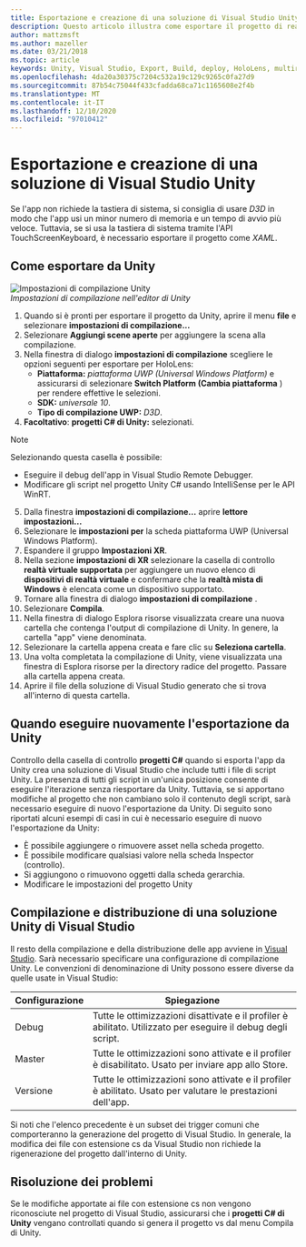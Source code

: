 ```yaml
---
title: Esportazione e creazione di una soluzione di Visual Studio Unity
description: Questo articolo illustra come esportare il progetto di realtà mista da Unity, in modo da poter compilare e distribuire in Visual Studio.
author: mattzmsft
ms.author: mazeller
ms.date: 03/21/2018
ms.topic: article
keywords: Unity, Visual Studio, Export, Build, deploy, HoloLens, multireality Headset, Windows Mixed Reality Headset, Virtual Reality Headset, UWP, Deploying
ms.openlocfilehash: 4da20a30375c7204c532a19c129c9265c0fa27d9
ms.sourcegitcommit: 87b54c75044f433cfadda68ca71c1165608e2f4b
ms.translationtype: MT
ms.contentlocale: it-IT
ms.lasthandoff: 12/10/2020
ms.locfileid: "97010412"
---
```

# <a name="exporting-and-building-a-unity-visual-studio-solution"></a>Esportazione e creazione di una soluzione di Visual Studio Unity

Se l'app non richiede la tastiera di sistema, si consiglia di usare *D3D* in modo che l'app usi un minor numero di memoria e un tempo di avvio più veloce. Tuttavia, se si usa la tastiera di sistema tramite l'API TouchScreenKeyboard, è necessario esportare il progetto come *XAML*.

## <a name="how-to-export-from-unity"></a>Come esportare da Unity

![Impostazioni di compilazione Unity](images/unitybuildsettings-300px.png)<br>
*Impostazioni di compilazione nell'editor di Unity*

1. Quando si è pronti per esportare il progetto da Unity, aprire il menu **file** e selezionare **impostazioni di compilazione...**
2. Selezionare **Aggiungi scene aperte** per aggiungere la scena alla compilazione.
3. Nella finestra di dialogo **impostazioni di compilazione** scegliere le opzioni seguenti per esportare per HoloLens:
   * **Piattaforma:** *piattaforma UWP (Universal Windows Platform)* e assicurarsi di selezionare **Switch Platform (Cambia piattaforma** ) per rendere effettive le selezioni.
   * **SDK:** *universale 10*.
   * **Tipo di compilazione UWP:** *D3D*.
4. **Facoltativo**: **progetti C# di Unity:** selezionati.

>[!NOTE]
>Selezionando questa casella è possibile:
>* Eseguire il debug dell'app in Visual Studio Remote Debugger.
>* Modificare gli script nel progetto Unity C# usando IntelliSense per le API WinRT.

5. Dalla finestra **impostazioni di compilazione...** aprire **lettore impostazioni...**
6. Selezionare le **impostazioni per** la scheda piattaforma UWP (Universal Windows Platform).
7. Espandere il gruppo **Impostazioni XR**.
8. Nella sezione **impostazioni di XR** selezionare la casella di controllo **realtà virtuale supportata** per aggiungere un nuovo elenco di **dispositivi di realtà virtuale** e confermare che la **realtà mista di Windows** è elencata come un dispositivo supportato.
9. Tornare alla finestra di dialogo **impostazioni di compilazione** .
10. Selezionare **Compila**.
11. Nella finestra di dialogo Esplora risorse visualizzata creare una nuova cartella che contenga l'output di compilazione di Unity. In genere, la cartella "app" viene denominata.
12. Selezionare la cartella appena creata e fare clic su **Seleziona cartella**.
13. Una volta completata la compilazione di Unity, viene visualizzata una finestra di Esplora risorse per la directory radice del progetto. Passare alla cartella appena creata.
14. Aprire il file della soluzione di Visual Studio generato che si trova all'interno di questa cartella.

## <a name="when-to-re-export-from-unity"></a>Quando eseguire nuovamente l'esportazione da Unity

Controllo della casella di controllo **progetti C#** quando si esporta l'app da Unity crea una soluzione di Visual Studio che include tutti i file di script Unity. La presenza di tutti gli script in un'unica posizione consente di eseguire l'iterazione senza riesportare da Unity. Tuttavia, se si apportano modifiche al progetto che non cambiano solo il contenuto degli script, sarà necessario eseguire di nuovo l'esportazione da Unity. Di seguito sono riportati alcuni esempi di casi in cui è necessario eseguire di nuovo l'esportazione da Unity:
* È possibile aggiungere o rimuovere asset nella scheda progetto.
* È possibile modificare qualsiasi valore nella scheda Inspector (controllo).
* Si aggiungono o rimuovono oggetti dalla scheda gerarchia.
* Modificare le impostazioni del progetto Unity

## <a name="building-and-deploying-a-unity-visual-studio-solution"></a>Compilazione e distribuzione di una soluzione Unity di Visual Studio

Il resto della compilazione e della distribuzione delle app avviene in [Visual Studio](../platform-capabilities-and-apis/using-visual-studio.md). Sarà necessario specificare una configurazione di compilazione Unity. Le convenzioni di denominazione di Unity possono essere diverse da quelle usate in Visual Studio:

|  Configurazione  |  Spiegazione | 
|----------|----------|
|  Debug  |  Tutte le ottimizzazioni disattivate e il profiler è abilitato. Utilizzato per eseguire il debug degli script. | 
|  Master  |  Tutte le ottimizzazioni sono attivate e il profiler è disabilitato. Usato per inviare app allo Store. | 
|  Versione  |  Tutte le ottimizzazioni sono attivate e il profiler è abilitato. Usato per valutare le prestazioni dell'app. | 

Si noti che l'elenco precedente è un subset dei trigger comuni che comporteranno la generazione del progetto di Visual Studio. In generale, la modifica dei file con estensione cs da Visual Studio non richiede la rigenerazione del progetto dall'interno di Unity.

## <a name="troubleshooting"></a>Risoluzione dei problemi

Se le modifiche apportate ai file con estensione cs non vengono riconosciute nel progetto di Visual Studio, assicurarsi che i **progetti C# di Unity** vengano controllati quando si genera il progetto vs dal menu Compila di Unity.
